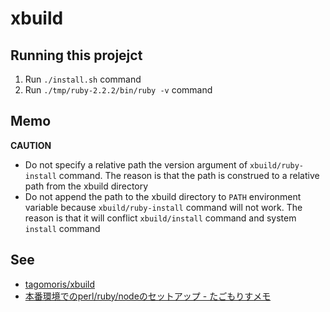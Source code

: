 # xbuild

## Running this projejct

1. Run `./install.sh` command
1. Run `./tmp/ruby-2.2.2/bin/ruby -v` command

## Memo

**CAUTION**

* Do not specify a relative path the version argument of `xbuild/ruby-install` command. The reason is that the path is construed to a relative path from the xbuild directory
* Do not append the path to the xbuild directory to `PATH` environment variable because `xbuild/ruby-install` command will not work. The reason is that it will conflict `xbuild/install` command and system `install` command

## See

* [tagomoris/xbuild](https://github.com/tagomoris/xbuild)
* [本番環境でのperl/ruby/nodeのセットアップ - たごもりすメモ](http://tagomoris.hatenablog.com/entry/20130326/1364289705)
